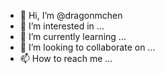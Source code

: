 - 👋 Hi, I’m @dragonmchen
- 👀 I’m interested in ...
- 🌱 I’m currently learning ...
- 💞️ I’m looking to collaborate on ...
- 📫 How to reach me ...

<!---
dragonmchen/dragonmchen is a ✨ special ✨ repository because its `README.md` (this file) appears on your GitHub profile.
You can click the Preview link to take a look at your changes.
--->
